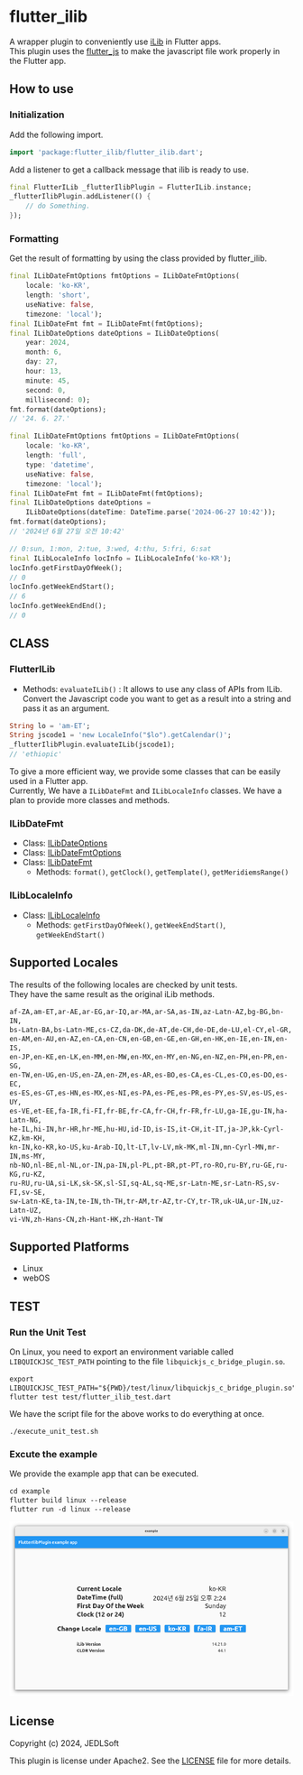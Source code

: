 # flutter_ilib

A wrapper plugin to conveniently use [iLib](https://github.com/iLib-js/iLib) in Flutter apps.  
This plugin uses the [flutter_js](https://pub.dev/packages/flutter_js) to make the javascript file work properly in the Flutter app.

## How to use
### Initialization
Add the following import.
```dart
import 'package:flutter_ilib/flutter_ilib.dart';
```
Add a listener to get a callback message that ilib is ready to use.

```dart
final FlutterILib _flutterIlibPlugin = FlutterILib.instance;
_flutterIlibPlugin.addListener(() {
    // do Something.
});
```

### Formatting
Get the result of formatting by using the class provided by flutter_ilib.

```dart
final ILibDateFmtOptions fmtOptions = ILibDateFmtOptions(
    locale: 'ko-KR',
    length: 'short',
    useNative: false,
    timezone: 'local');
final ILibDateFmt fmt = ILibDateFmt(fmtOptions);
final ILibDateOptions dateOptions = ILibDateOptions(
    year: 2024,
    month: 6,
    day: 27,
    hour: 13,
    minute: 45,
    second: 0,
    millisecond: 0);
fmt.format(dateOptions);
// '24. 6. 27.'
```

```dart
final ILibDateFmtOptions fmtOptions = ILibDateFmtOptions(
    locale: 'ko-KR',
    length: 'full',
    type: 'datetime',
    useNative: false,
    timezone: 'local');
final ILibDateFmt fmt = ILibDateFmt(fmtOptions);
final ILibDateOptions dateOptions =
    ILibDateOptions(dateTime: DateTime.parse('2024-06-27 10:42'));
fmt.format(dateOptions);
// '2024년 6월 27일 오전 10:42'
```

```dart
// 0:sun, 1:mon, 2:tue, 3:wed, 4:thu, 5:fri, 6:sat
final ILibLocaleInfo locInfo = ILibLocaleInfo('ko-KR');
locInfo.getFirstDayOfWeek();
// 0
locInfo.getWeekEndStart();
// 6
locInfo.getWeekEndEnd();
// 0
```

## CLASS

### FlutterILib
- Methods: `evaluateILib()` :
    It allows to use any class of APIs from ILib.   
    Convert the Javascript code you want to get as a result into a string and pass it as an argument.
```dart
String lo = 'am-ET';
String jscode1 = 'new LocaleInfo("$lo").getCalendar()';
_flutterIlibPlugin.evaluateILib(jscode1);
// 'ethiopic'
```
To give a more efficient way, we provide some classes that can be easily used in a Flutter app.   
Currently, We have a `ILibDateFmt` and `ILibLocaleInfo` classes.
We have a plan to provide more classes and methods.  

### ILibDateFmt
- Class: [ILibDateOptions](./Docs.md/#ilibdateoptions)
- Class: [ILibDateFmtOptions](./Docs.md/#ilibdatefmtoptions)  
- Class: [ILibDateFmt](./Docs.md#ilibdatefmt)
   - Methods: `format()`, `getClock()`, `getTemplate()`, `getMeridiemsRange()`

### ILibLocaleInfo
- Class: [ILibLocaleInfo](./Docs.md/#iliblocaleinfo)
   - Methods:  `getFirstDayOfWeek()`, `getWeekEndStart()`, `getWeekEndStart()` 

## Supported Locales
The results of the following locales are checked by unit tests.  
They have the same result as the original iLib methods.

```text
af-ZA,am-ET,ar-AE,ar-EG,ar-IQ,ar-MA,ar-SA,as-IN,az-Latn-AZ,bg-BG,bn-IN,    
bs-Latn-BA,bs-Latn-ME,cs-CZ,da-DK,de-AT,de-CH,de-DE,de-LU,el-CY,el-GR, 
en-AM,en-AU,en-AZ,en-CA,en-CN,en-GB,en-GE,en-GH,en-HK,en-IE,en-IN,en-IS,  
en-JP,en-KE,en-LK,en-MM,en-MW,en-MX,en-MY,en-NG,en-NZ,en-PH,en-PR,en-SG,  
en-TW,en-UG,en-US,en-ZA,en-ZM,es-AR,es-BO,es-CA,es-CL,es-CO,es-DO,es-EC,  
es-ES,es-GT,es-HN,es-MX,es-NI,es-PA,es-PE,es-PR,es-PY,es-SV,es-US,es-UY,  
es-VE,et-EE,fa-IR,fi-FI,fr-BE,fr-CA,fr-CH,fr-FR,fr-LU,ga-IE,gu-IN,ha-Latn-NG,  
he-IL,hi-IN,hr-HR,hr-ME,hu-HU,id-ID,is-IS,it-CH,it-IT,ja-JP,kk-Cyrl-KZ,km-KH,  
kn-IN,ko-KR,ko-US,ku-Arab-IQ,lt-LT,lv-LV,mk-MK,ml-IN,mn-Cyrl-MN,mr-IN,ms-MY,  
nb-NO,nl-BE,nl-NL,or-IN,pa-IN,pl-PL,pt-BR,pt-PT,ro-RO,ru-BY,ru-GE,ru-KG,ru-KZ,  
ru-RU,ru-UA,si-LK,sk-SK,sl-SI,sq-AL,sq-ME,sr-Latn-ME,sr-Latn-RS,sv-FI,sv-SE,  
sw-Latn-KE,ta-IN,te-IN,th-TH,tr-AM,tr-AZ,tr-CY,tr-TR,uk-UA,ur-IN,uz-Latn-UZ,  
vi-VN,zh-Hans-CN,zh-Hant-HK,zh-Hant-TW
```

## Supported Platforms
* Linux
* webOS

## TEST
### Run the Unit Test
On Linux, you need to export an environment variable called `LIBQUICKJSC_TEST_PATH` pointing to the file `libquickjs_c_bridge_plugin.so`.

```
export LIBQUICKJSC_TEST_PATH="${PWD}/test/linux/libquickjs_c_bridge_plugin.so"
flutter test test/flutter_ilib_test.dart
```
We have the script file for the above works to do everything at once.

```
./execute_unit_test.sh
```

### Excute the example
We provide the example app that can be executed.
```
cd example
flutter build linux --release
flutter run -d linux --release
```
![image](./flutterilibExample.png)

## License

Copyright (c) 2024, JEDLSoft

This plugin is license under Apache2. See the [LICENSE](./LICENSE)
file for more details.